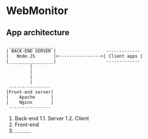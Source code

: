 # WebMonitor
## App architecture
     _________________
    | BACK-END SERVER |                   -------------
    |   Node.JS       |<---------------->| Client apps |
    |_________________|                   -------------
             |   
             |   
             |
             |
     ----------------
    |Front-end server|
    |    Apache      |   
    |    Nginx       | 
     ----------------    
1. Back-end
    1.1. Server
    1.2. Client
2. Front-end
3. ...........
